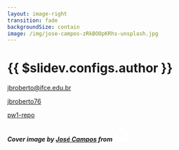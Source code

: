 ```yaml
---
layout: image-right
transition: fade
backgroundSize: contain
image: /img/jose-campos-zRkBOOpKRhs-unsplash.jpg
---
```


# {{ $slidev.configs.author }}

<p style="line-height: normal">

<mdi-email class="inline-block"/> [jbroberto@ifce.edu.br](jbroberto@ifce.edu.br)<br>

<carbon-logo-github class="inline-block"/> [jbroberto76](https://github.com/jbroberto76)<br>

<carbon-logo-github class="inline-block"/> [pw1-repo](https://github.com/pw1-repo)

</p>

<div class="absolute bottom-5">
<PoweredBySlidev />

##### Cover image by [José Campos](https://unsplash.com/pt-br/@frank_barezi) from [<svg class="logo-Owwpah p-1 inline-block icon-HRKfSD" width="32" height="32" viewBox="0 0 32 32" version="1.1" aria-labelledby="página-inicial-da-unsplash" aria-hidden="false" style="flex-shrink:0"><desc lang="en-US">Unsplash logo</desc><path fill="#fff" d="M10 9V0h12v9H10zm12 5h10v18H0V14h10v9h12v-9z"></path></svg>](https://unsplash.com/pt-br/)
</div>

